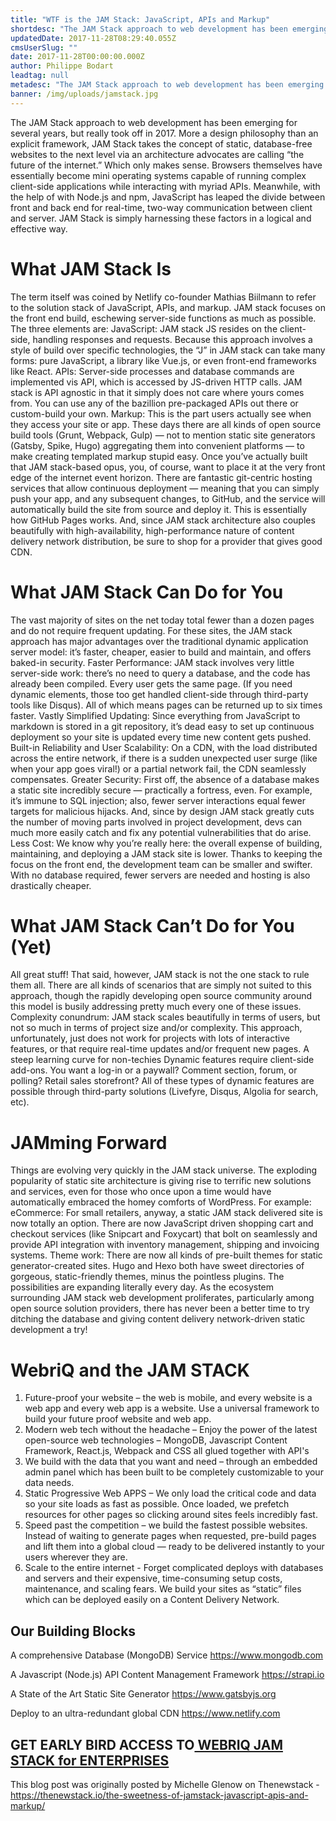 ```yaml
---
title: "WTF is the JAM Stack: JavaScript, APIs and Markup"
shortdesc: "The JAM Stack approach to web development has been emerging for several years, but really took off in 2017. More a design philosophy than an explicit framework, JAM Stack takes the concept of static, database-free websites to the next level via an architecture advocates are calling “the future of the internet.”"
updatedDate: 2017-11-28T08:29:40.055Z
cmsUserSlug: ""
date: 2017-11-28T00:00:00.000Z
author: Philippe Bodart
leadtag: null
metadesc: "The JAM Stack approach to web development has been emerging for several years, but really took off in 2017. More a design philosophy than an explicit framework, JAM Stack takes the concept of static, database-free websites to the next level via an architecture advocates are calling “the future of the internet.”"
banner: /img/uploads/jamstack.jpg
---
```


The JAM Stack approach to web development has been emerging for several years, but really took off in 2017. More a design philosophy than an explicit framework, JAM Stack takes the concept of static, database-free websites to the next level via an architecture advocates are calling “the future of the internet.”
Which only makes sense. Browsers themselves have essentially become mini operating systems capable of running complex client-side applications while interacting with myriad APIs. Meanwhile, with the help of with Node.js and npm, JavaScript has leaped the divide between front and back end for real-time, two-way communication between client and server. JAM Stack is simply harnessing these factors in a logical and effective way.

# What JAM Stack Is
The term itself was coined by Netlify co-founder Mathias Biilmann to refer to the solution stack of JavaScript, APIs, and markup. JAM stack focuses on the front end build, eschewing server-side functions as much as possible. The three elements are:
JavaScript: JAM stack JS resides on the client-side, handling responses and requests. Because this approach involves a style of build over specific technologies, the “J” in JAM stack can take many forms: pure JavaScript, a library like Vue.js, or even front-end frameworks like React.
APIs: Server-side processes and database commands are implemented vis API, which is accessed by JS-driven HTTP calls. JAM stack is API agnostic in that it simply does not care where yours comes from. You can use any of the bazillion pre-packaged APIs out there or custom-build your own.
Markup: This is the part users actually see when they access your site or app. These days there are all kinds of open source build tools (Grunt, Webpack, Gulp) — not to mention static site generators (Gatsby, Spike, Hugo) aggregating them into convenient platforms — to make creating templated markup stupid easy.
Once you’ve actually built that JAM stack-based opus, you, of course, want to place it at the very front edge of the internet event horizon. There are fantastic git-centric hosting services that allow continuous deployment — meaning that you can simply push your app, and any subsequent changes, to GitHub, and the service will automatically build the site from source and deploy it. This is essentially how GitHub Pages works. And, since JAM stack architecture also couples beautifully with high-availability, high-performance nature of content delivery network distribution, be sure to shop for a provider that gives good CDN.

# What JAM Stack Can Do for You
The vast majority of sites on the net today total fewer than a dozen pages and do not require frequent updating. For these sites, the JAM stack approach has major advantages over the traditional dynamic application server model: it’s faster, cheaper, easier to build and maintain, and offers baked-in security.
Faster Performance: JAM stack involves very little server-side work: there’s no need to query a database, and the code has already been compiled. Every user gets the same page. (If you need dynamic elements, those too get handled client-side through third-party tools like Disqus). All of which means pages can be returned up to six times faster.
Vastly Simplified Updating: Since everything from JavaScript to markdown is stored in a git repository, it’s dead easy to set up continuous deployment so your site is updated every time new content gets pushed.
Built-in Reliability and User Scalability: On a CDN, with the load distributed across the entire network, if there is a sudden unexpected user surge (like when your app goes viral!) or a partial network fail, the CDN seamlessly compensates.
Greater Security: First off, the absence of a database makes a static site incredibly secure — practically a fortress, even. For example, it’s immune to SQL injection; also, fewer server interactions equal fewer targets for malicious hijacks. And, since by design JAM stack greatly cuts the number of moving parts involved in project development, devs can much more easily catch and fix any potential vulnerabilities that do arise.
Less Cost: We know why you’re really here: the overall expense of building, maintaining, and deploying a JAM stack site is lower. Thanks to keeping the focus on the front end, the development team can be smaller and swifter. With no database required, fewer servers are needed and hosting is also drastically cheaper.

# What JAM Stack Can’t Do for You (Yet)
All great stuff! That said, however, JAM stack is not the one stack to rule them all. There are all kinds of scenarios that are simply not suited to this approach, though the rapidly developing open source community around this model is busily addressing pretty much every one of these issues.
Complexity conundrum: JAM stack scales beautifully in terms of users, but not so much in terms of project size and/or complexity. This approach, unfortunately, just does not work for projects with lots of interactive features, or that require real-time updates and/or frequent new pages.
A steep learning curve for non-techies
Dynamic features require client-side add-ons. You want a log-in or a paywall? Comment section, forum, or polling? Retail sales storefront? All of these types of dynamic features are possible through third-party solutions (Livefyre, Disqus, Algolia for search, etc). 

# JAMming Forward
Things are evolving very quickly in the JAM stack universe. The exploding popularity of static site architecture is giving rise to terrific new solutions and services, even for those who once upon a time would have automatically embraced the homey comforts of WordPress. For example:
eCommerce: For small retailers, anyway, a static JAM stack delivered site is now totally an option. There are now JavaScript driven shopping cart and checkout services (like Snipcart and Foxycart) that bolt on seamlessly and provide API integration with inventory management, shipping and invoicing systems.
Theme work: There are now all kinds of pre-built themes for static generator-created sites. Hugo and Hexo both have sweet directories of gorgeous, static-friendly themes, minus the pointless plugins.
The possibilities are expanding literally every day. As the ecosystem surrounding JAM stack web development proliferates, particularly among open source solution providers, there has never been a better time to try ditching the database and giving content delivery network-driven static development a try!

# WebriQ and the JAM STACK
1. Future-proof your website – the web is mobile, and every website is a web app and every web app is a website. Use a universal framework to build your future proof website and web app.
2. Modern web tech without the headache – Enjoy the power of the latest open-source web technologies – MongoDB, Javascript Content Framework, React.js, Webpack and CSS all glued together with API's
3. We build with the data that you want and need  – through an embedded admin panel which has been built to be completely customizable to your data needs. 
4. Static Progressive Web APPS – We only load the critical code and data so your site loads as fast as possible. Once loaded, we prefetch resources for other pages so clicking around sites feels incredibly fast.
5. Speed past the competition – we build the fastest possible websites. Instead of waiting to generate pages when requested, pre-build pages and lift them into a global cloud — ready to be delivered instantly to your users wherever they are.
6. Scale to the entire internet - Forget complicated deploys with databases and servers and their expensive, time-consuming setup costs, maintenance, and scaling fears. We build your sites as “static” files which can be deployed easily on a Content Delivery Network. 

## Our Building Blocks

A comprehensive Database (MongoDB) Service
https://www.mongodb.com

A Javascript (Node.js) API Content Management Framework
https://strapi.io

A State of the Art Static Site Generator
https://www.gatsbyjs.org

Deploy to an ultra-redundant global CDN
https://www.netlify.com

## GET EARLY BIRD ACCESS TO[ WEBRIQ JAM STACK for ENTERPRISES](http://madmarketing.webriq.services/f/3) 

This blog post was originally posted by Michelle Glenow on Thenewstack - https://thenewstack.io/the-sweetness-of-jamstack-javascript-apis-and-markup/

